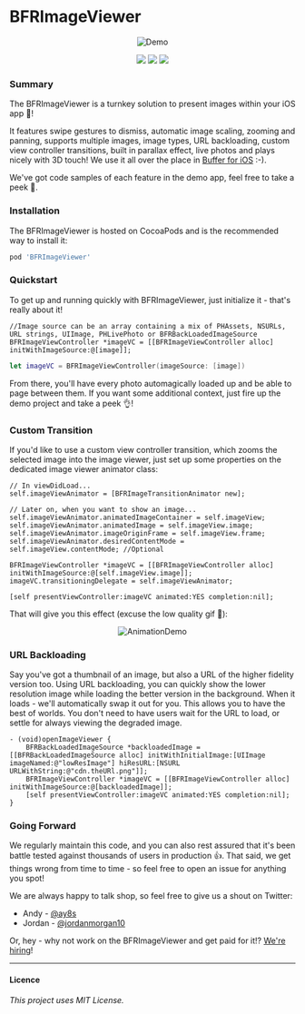 # BFRImageViewer

<p align="center">
  <img src="/demo.gif?raw=true" alt="Demo" />
</p>
<p align="center">
  <img src="https://img.shields.io/cocoapods/p/BFRImageViewer.svg" />
  <img src="https://img.shields.io/cocoapods/v/BFRImageViewer.svg" />
  <img src="https://img.shields.io/cocoapods/l/BFRImageViewer.svg" />
</p>

### Summary
The BFRImageViewer is a turnkey solution to present images within your iOS app 🎉! 

It features swipe gestures to dismiss, automatic image scaling, zooming and panning, supports multiple images, image types, URL backloading, custom view controller transitions, built in parallax effect, live photos and plays nicely with 3D touch! We use it all over the place in [Buffer for iOS](https://itunes.apple.com/us/app/buffer-for-twitter-pinterest/id490474324?mt=8) :-). 

We've got code samples of each feature in the demo app, feel free to take a peek 👀.

### Installation
The BFRImageViewer is hosted on CocoaPods and is the recommended way to install it:
```ruby
pod 'BFRImageViewer'
```


### Quickstart
To get up and running quickly with BFRImageViewer, just initialize it - that's really about it!
```objc
//Image source can be an array containing a mix of PHAssets, NSURLs, URL strings, UIImage, PHLivePhoto or BFRBackLoadedImageSource
BFRImageViewController *imageVC = [[BFRImageViewController alloc] initWithImageSource:@[image]];
```
```swift
let imageVC = BFRImageViewController(imageSource: [image])
```
From there, you'll have every photo automagically loaded up and be able to page between them. If you want some additional context, just fire up the demo project and take a peek 👌!

### Custom Transition
If you'd like to use a custom view controller transition, which zooms the selected image into the image viewer, just set up some properties on the dedicated image viewer animator class:
```objc
// In viewDidLoad...
self.imageViewAnimator = [BFRImageTransitionAnimator new];

// Later on, when you want to show an image...
self.imageViewAnimator.animatedImageContainer = self.imageView;
self.imageViewAnimator.animatedImage = self.imageView.image;
self.imageViewAnimator.imageOriginFrame = self.imageView.frame;
self.imageViewAnimator.desiredContentMode = self.imageView.contentMode; //Optional

BFRImageViewController *imageVC = [[BFRImageViewController alloc] initWithImageSource:@[self.imageView.image]];
imageVC.transitioningDelegate = self.imageViewAnimator; 

[self presentViewController:imageVC animated:YES completion:nil];
```
That will give you this effect (excuse the low quality gif 🙈):
<p align="center">
  <img src="/transition.gif?raw=true" alt="AnimationDemo" />
</p>

### URL Backloading
Say you've got a thumbnail of an image, but also a URL of the higher fidelity version too. Using URL backloading, you can quickly show the lower resolution image while loading the better version in the background. When it loads - we'll automatically swap it out for you. This allows you to have the best of worlds. You don't need to have users wait for the URL to load, or settle for always viewing the degraded image.
```objc
- (void)openImageViewer {
    BFRBackLoadedImageSource *backloadedImage = [[BFRBackLoadedImageSource alloc] initWithInitialImage:[UIImage imageNamed:@"lowResImage"] hiResURL:[NSURL URLWithString:@"cdn.theURl.png"]];
    BFRImageViewController *imageVC = [[BFRImageViewController alloc] initWithImageSource:@[backloadedImage]];
    [self presentViewController:imageVC animated:YES completion:nil];
}
```

### Going Forward
We regularly maintain this code, and you can also rest assured that it's been battle tested against thousands of users in production 👍. That said, we get things wrong from time to time - so feel free to open an issue for anything you spot!

We are always happy to talk shop, so feel free to give us a shout on Twitter:

+ Andy - [@ay8s](http://www.twitter.com/ay8s)
+ Jordan - [@jordanmorgan10](http://www.twitter.com/jordanmorgan10)

Or, hey - why not work on the BFRImageViewer and get paid for it!? [We're hiring](http://www.buffer.com/journey)!

- - -
#### Licence
_This project uses MIT License._
